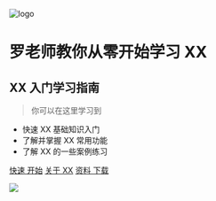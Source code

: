 ![logo](http://pic.yupoo.com/jojo01/426dcb88/e71b7dc3.jpg)
# 罗老师教你从零开始学习 XX 
##  XX 入门学习指南
> 你可以在这里学习到

* 快速  XX 基础知识入门
* 了解并掌握  XX 常用功能
* 了解  XX 的一些案例练习

[快速 开始](/)
[关于 XX](About_XX)
[资料 下载](Download)

<!-- 背景色 -->
![](http://pic.yupoo.com/jojo01/cc5ba373/5cc1f96b.jpg)